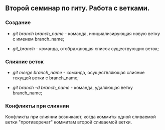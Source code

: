 ## Второй семинар по гиту. Работа с ветками.

### Создание 

* *git branch branch_name* - команда, инициализирующая новую ветку с именем branch_name;

* *git_branch* - команда, отображающая список существующих веток;

### Слияние веток

* *git merge branch_name* - команда, осуществляющая слияние текущей ветки с branch_name;

* *git branch -d branch_name* - команда, удаляющая ветку branch_name;

### Конфликты при слиянии

Конфликты при слиянии возникают, когда коммиты одной сливаемой ветки "противоречат" коммитам второй сливаемой ветки.